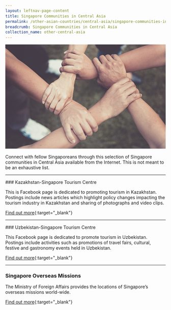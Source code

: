 ```yaml
---
layout: leftnav-page-content
title: Singapore Communities in Central Asia
permalink: /other-asian-countries/central-asia/singapore-communities-in-central-asia/
breadcrumb: Singapore Communities in Central Asia
collection_name: other-central-asia
---
```


![banner-singapore-communities-in-india](\images\china\sg-communities-new.jpg)

Connect with fellow Singaporeans through this selection of Singapore communities in Central Asia available from the Internet. This is not meant to be an exhaustive list.

<hr/>
### Kazakhstan-Singapore Tourism Centre

This is Facebook page is dedicated to promoting tourism in Kazakhstan. Postings include news articles which highlight policy changes impacting the tourism industry in Kazakhstan and sharing of photographs and video clips.

[Find out more](https://www.facebook.com/KazakhstanSingaporeTourismCentre/){:target="_blank"}

<hr/>
### Uzbekistan-Singapore Tourism Centre

This Facebook page is dedicated to promote tourism in Uzbekistan. Postings include activities such as promotions of travel fairs, cultural, festive and gastronomy events held in Uzbekistan.

[Find out more](https://www.facebook.com/UzbekistanSingaporeTourismCentre/){:target="_blank"}

<hr/>

### Singapore Overseas Missions

The Ministry of Foreign Affairs provides the locations of Singapore’s overseas missions world-wide.

[Find out more](https://www.mfa.gov.sg/Overseas-Missions){:target="_blank"}